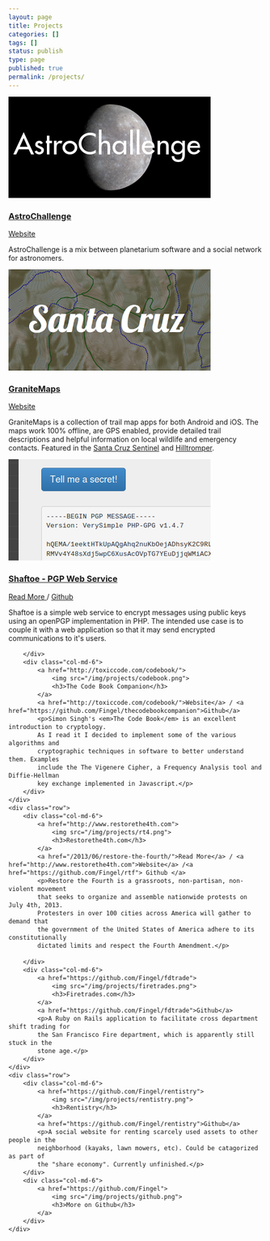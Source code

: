 ```yaml
---
layout: page
title: Projects
categories: []
tags: []
status: publish
type: page
published: true
permalink: /projects/
---
```


<div class="projects">
    <div class="row">
        <div class="col-md-6">
            <a href="http://www.astrochallenge.com">
                <img src="/img/projects/astrochallenge.png">
                <h3>AstroChallenge</h3>
            </a>
            <a href="http://astrochallenge.com">Website</a>
            <p>AstroChallenge is a mix between planetarium software and a social network for astronomers.</p>
        </div>
        <div class="col-md-6">
            <a href="http://www.granitemaps.com">
                <img src="/img/projects/granitemaps.png">
                <h3>GraniteMaps</h3>
            </a>
            <a href="http://www.granitemaps.com">Website</a>
            <p>GraniteMaps is a collection of trail map apps for both Android
            and iOS. The maps work 100% offline, are GPS enabled,
            provide detailed trail descriptions and helpful information
            on local wildlife and emergency contacts. Featured in the <a href="http://www.santacruzsentinel.com/sports/20141208/santa-cruzan-creates-local-trail-map-app">Santa Cruz Sentinel</a> and <a href="http://hilltromper.com/article/wilder-ranch-map-granitemaps">Hilltromper</a>.</p>
        </div>
    </div>
    <div class="row">
        <div class="col-md-6">
            <a href="/2013/09/shaftoe/">
                <img src="/img/projects/shaftoe.png">
                <h3>Shaftoe - PGP Web Service</h3>
            </a>
            <a href="/2013/09/shaftoe/">Read More </a>/ <a href="https://github.com/Fingel/shaftoe">Github</a>
            <p>Shaftoe is a simple web service to encrypt messages using public keys using
            an openPGP implementation in PHP. The intended use case is to couple it with a
            web application so that it may send encrypted communications to it's users.</p>

        </div>
        <div class="col-md-6">
            <a href="http://toxiccode.com/codebook/">
                <img src="/img/projects/codebook.png">
                <h3>The Code Book Companion</h3>
            </a>
            <a href="http://toxiccode.com/codebook/">Website</a> / <a href="https://github.com/Fingel/thecodebookcompanion">Github</a>
            <p>Simon Singh's <em>The Code Book</em> is an excellent introduction to cryptology.
            As I read it I decided to implement some of the various algorithms and
            cryptographic techniques in software to better understand them. Examples
            include the The Vigenere Cipher, a Frequency Analysis tool and Diffie-Hellman
            key exchange implemented in Javascript.</p>
        </div>
    </div>
    <div class="row">
        <div class="col-md-6">
            <a href="http://www.restorethe4th.com">
                <img src="/img/projects/rt4.png">
                <h3>Restorethe4th.com</h3>
            </a>
            <a href="/2013/06/restore-the-fourth/">Read More</a> / <a href="http://www.restorethe4th.com">Website</a> /<a href="https://github.com/Fingel/rtf"> Github </a>
            <p>Restore the Fourth is a grassroots, non-partisan, non-violent movement
            that seeks to organize and assemble nationwide protests on July 4th, 2013.
            Protesters in over 100 cities across America will gather to demand that
            the government of the United States of America adhere to its constitutionally
            dictated limits and respect the Fourth Amendment.</p>

        </div>
        <div class="col-md-6">
            <a href="https://github.com/Fingel/fdtrade">
                <img src="/img/projects/firetrades.png">
                <h3>Firetrades.com</h3>
            </a>
            <a href="https://github.com/Fingel/fdtrade">Github</a>
            <p>A Ruby on Rails application to facilitate cross department shift trading for
            the San Francisco Fire department, which is apparently still stuck in the
            stone age.</p>
        </div>
    </div>
    <div class="row">
        <div class="col-md-6">
            <a href="https://github.com/Fingel/rentistry">
                <img src="/img/projects/rentistry.png">
                <h3>Rentistry</h3>
            </a>
            <a href="https://github.com/Fingel/rentistry">Github</a>
            <p>A social website for renting scarcely used assets to other people in the
            neighborhood (kayaks, lawn mowers, etc). Could be catagorized as part of
            the "share economy". Currently unfinished.</p>
        </div>
        <div class="col-md-6">
            <a href="https://github.com/Fingel">
                <img src="/img/projects/github.png">
                <h3>More on Github</h3>
            </a>
        </div>
    </div>
</div>
